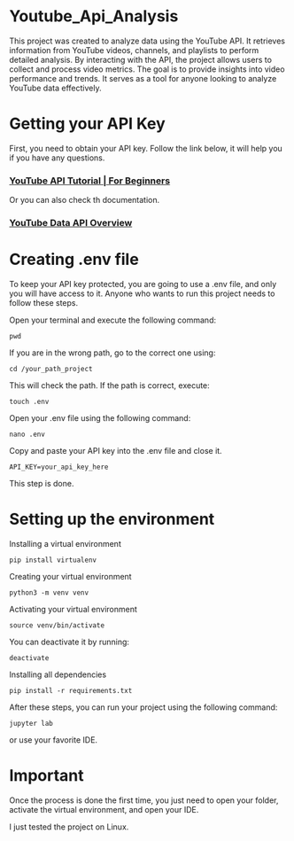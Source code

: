# Youtube_Api_Analysis
This project was created to analyze data using the YouTube API. It retrieves information from YouTube videos, channels, and playlists to perform detailed analysis. By interacting with the API, the project allows users to collect and process video metrics. The goal is to provide insights into video performance and trends. It serves as a tool for anyone looking to analyze YouTube data effectively.

# Getting your API Key

First, you need to obtain your API key.
Follow the link below, it will help you if you have any questions.
### [YouTube API Tutorial | For Beginners](https://www.youtube.com/watch?v=XEZYadc2o-8)

Or you can also check th documentation.

### [YouTube Data API Overview](https://developers.google.com/youtube/v3/getting-started)

# Creating .env file
To keep your API key protected, you are going to use a .env file, and only you will have access to it.
Anyone who wants to run this project needs to follow these steps.

Open your terminal and execute the following command:

    pwd


If you are in the wrong path, go to the correct one using:

    cd /your_path_project

This will check the path. If the path is correct, execute:

    touch .env
    
Open your .env file using the following command:

    nano .env

Copy and paste your API key into the .env file and close it.

    API_KEY=your_api_key_here

This step is done.

# Setting up the environment

Installing a virtual environment

    pip install virtualenv

Creating your virtual environment

    python3 -m venv venv

Activating your virtual environment

    source venv/bin/activate

You can deactivate it by running:

    deactivate

Installing all dependencies

    pip install -r requirements.txt

After these steps, you can run your project using the following command:

    jupyter lab

or use your favorite IDE.

# Important

Once the process is done the first time, you just need to open your folder, activate the virtual environment, and open your IDE.

I just tested the project on Linux.
